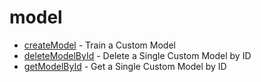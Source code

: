 # model


* [createModel](createmodel.md) - Train a Custom Model
* [deleteModelById](deletemodelbyid.md) - Delete a Single Custom Model by ID
* [getModelById](getmodelbyid.md) - Get a Single Custom Model by ID